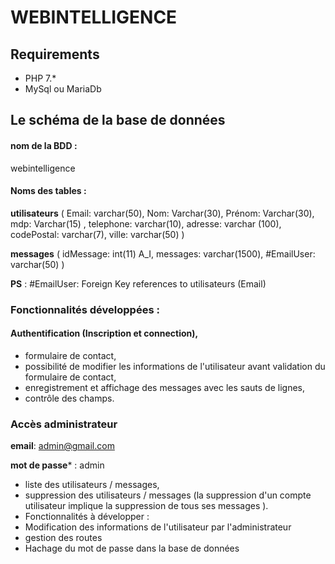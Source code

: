# WEBINTELLIGENCE

## Requirements
- PHP 7.*
- MySql ou MariaDb

## Le schéma de la base de données 
#### nom de la BDD : 
webintelligence
#### Noms des tables : 

**utilisateurs**  ( Email: varchar(50), Nom: Varchar(30), Prénom: Varchar(30), mdp:  Varchar(15) , telephone:  varchar(10), adresse:  varchar (100), codePostal:  varchar(7), ville:  varchar(50) )

**messages**   ( idMessage: int(11) A_I, messages:  varchar(1500), #EmailUser:  varchar(50) )

 **PS** :  #EmailUser: Foreign Key references to utilisateurs (Email)

### Fonctionnalités développées :

#### Authentification (Inscription et connection),
- formulaire de contact,
- possibilité de modifier les informations de l'utilisateur avant validation du formulaire de contact,
- enregistrement et affichage des messages avec les sauts de lignes,
- contrôle des champs.

### Accès administrateur 

**email**: admin@gmail.com 

**mot de passe*** : admin 

- liste des utilisateurs / messages,
- suppression des utilisateurs / messages (la suppression d'un compte utilisateur implique la suppression de tous ses messages ).
- Fonctionnalités à développer :
- Modification des informations de l'utilisateur par l'administrateur
- gestion des routes
- Hachage du mot de passe dans la base de données
